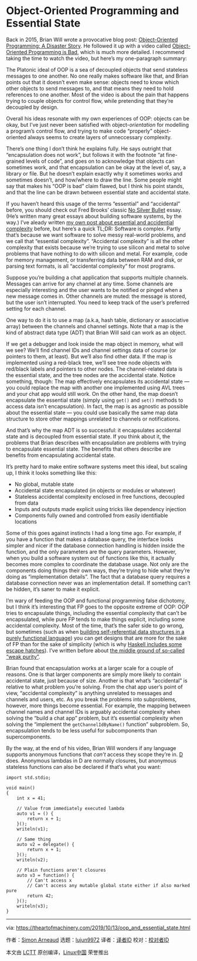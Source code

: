 [#]: collector: (lujun9972)
[#]: translator: ( )
[#]: reviewer: ( )
[#]: publisher: ( )
[#]: url: ( )
[#]: subject: (Object-Oriented Programming and Essential State)
[#]: via: (https://theartofmachinery.com/2019/10/13/oop_and_essential_state.html)
[#]: author: (Simon Arneaud https://theartofmachinery.com)

Object-Oriented Programming and Essential State
======

Back in 2015, Brian Will wrote a provocative blog post: [Object-Oriented Programming: A Disaster Story][1]. He followed it up with a video called [Object-Oriented Programming is Bad][2], which is much more detailed. I recommend taking the time to watch the video, but here’s my one-paragraph summary:

The Platonic ideal of OOP is a sea of decoupled objects that send stateless messages to one another. No one really makes software like that, and Brian points out that it doesn’t even make sense: objects need to know which other objects to send messages to, and that means they need to hold references to one another. Most of the video is about the pain that happens trying to couple objects for control flow, while pretending that they’re decoupled by design.

Overall his ideas resonate with my own experiences of OOP: objects can be okay, but I’ve just never been satisfied with object-_orientation_ for modelling a program’s control flow, and trying to make code “properly” object-oriented always seems to create layers of unneccessary complexity.

There’s one thing I don’t think he explains fully. He says outright that “encapsulation does not work”, but follows it with the footnote “at fine-grained levels of code”, and goes on to acknowledge that objects can sometimes work, and that encapsulation can be okay at the level of, say, a library or file. But he doesn’t explain exactly why it sometimes works and sometimes doesn’t, and how/where to draw the line. Some people might say that makes his “OOP is bad” claim flawed, but I think his point stands, and that the line can be drawn between essential state and accidental state.

If you haven’t heard this usage of the terms “essential” and “accidental” before, you should check out Fred Brooks’ classic [No Silver Bullet][3] essay. (He’s written many great essays about building software systems, by the way.) I’ve aleady written [my own post about essential and accidential complexity][4] before, but here’s a quick TL;DR: Software is complex. Partly that’s because we want software to solve messy real-world problems, and we call that “essential complexity”. “Accidental complexity” is all the other complexity that exists because we’re trying to use silicon and metal to solve problems that have nothing to do with silicon and metal. For example, code for memory management, or transferring data between RAM and disk, or parsing text formats, is all “accidental complexity” for most programs.

Suppose you’re building a chat application that supports multiple channels. Messages can arrive for any channel at any time. Some channels are especially interesting and the user wants to be notified or pinged when a new message comes in. Other channels are muted: the message is stored, but the user isn’t interrupted. You need to keep track of the user’s preferred setting for each channel.

One way to do it is to use a map (a.k.a, hash table, dictionary or associative array) between the channels and channel settings. Note that a map is the kind of abstract data type (ADT) that Brian Will said can work as an object.

If we get a debugger and look inside the map object in memory, what will we see? We’ll find channel IDs and channel settings data of course (or pointers to them, at least). But we’ll also find other data. If the map is implemented using a red-black tree, we’ll see tree node objects with red/black labels and pointers to other nodes. The channel-related data is the essential state, and the tree nodes are the accidental state. Notice something, though: The map effectively encapsulates its accidental state — you could replace the map with another one implemented using AVL trees and your chat app would still work. On the other hand, the map doesn’t encapsulate the essential state (simply using `get()` and `set()` methods to access data isn’t encapsulation). In fact, the map is as agnostic as possible about the essential state — you could use basically the same map data structure to store other mappings unrelated to channels or notifications.

And that’s why the map ADT is so successful: it encapsulates accidental state and is decoupled from essential state. If you think about it, the problems that Brian describes with encapsulation are problems with trying to encapsulate essential state. The benefits that others describe are benefits from encapsulating accidental state.

It’s pretty hard to make entire software systems meet this ideal, but scaling up, I think it looks something like this:

  * No global, mutable state
  * Accidental state encapsulated (in objects or modules or whatever)
  * Stateless accidental complexity enclosed in free functions, decoupled from data
  * Inputs and outputs made explicit using tricks like dependency injection
  * Components fully owned and controlled from easily identifiable locations



Some of this goes against instincts I had a long time ago. For example, if you have a function that makes a database query, the interface looks simpler and nicer if the database connection handling is hidden inside the function, and the only parameters are the query parameters. However, when you build a software system out of functions like this, it actually becomes more complex to coordinate the database usage. Not only are the components doing things their own ways, they’re trying to hide what they’re doing as “implementation details”. The fact that a database query requires a database connection never was an implementation detail. If something can’t be hidden, it’s saner to make it explicit.

I’m wary of feeding the OOP and functional programming false dichotomy, but I think it’s interesting that FP goes to the opposite extreme of OOP: OOP tries to encapsulate things, including the essential complexity that can’t be encapsulated, while pure FP tends to make things explicit, including some accidental complexity. Most of the time, that’s the safer side to go wrong, but sometimes (such as when [building self-referential data structures in a purely functional language][5]) you can get designs that are more for the sake of FP than for the sake of simplicity (which is why [Haskell includes some escape hatches][6]). I’ve written before about [the middle ground of so-called “weak purity”][7].

Brian found that encapsulation works at a larger scale for a couple of reasons. One is that larger components are simply more likely to contain accidental state, just because of size. Another is that what’s “accidental” is relative to what problem you’re solving. From the chat app user’s point of view, “accidental complexity” is anything unrelated to messages and channels and users, etc. As you break the problems into subproblems, however, more things become essential. For example, the mapping between channel names and channel IDs is arguably accidental complexity when solving the “build a chat app” problem, but it’s essential complexity when solving the “implement the `getChannelIdByName()` function” subproblem. So, encapsulation tends to be less useful for subcomponents than supercomponents.

By the way, at the end of his video, Brian Will wonders if any language supports anonymous functions that _can’t_ access they scope they’re in. [D][8] does. Anonymous lambdas in D are normally closures, but anonymous stateless functions can also be declared if that’s what you want:

```
import std.stdio;

void main()
{
    int x = 41;

    // Value from immediately executed lambda
    auto v1 = () {
        return x + 1;
    }();
    writeln(v1);

    // Same thing
    auto v2 = delegate() {
        return x + 1;
    }();
    writeln(v2);

    // Plain functions aren't closures
    auto v3 = function() {
        // Can't access x
        // Can't access any mutable global state either if also marked pure
        return 42;
    }();
    writeln(v3);
}
```

--------------------------------------------------------------------------------

via: https://theartofmachinery.com/2019/10/13/oop_and_essential_state.html

作者：[Simon Arneaud][a]
选题：[lujun9972][b]
译者：[译者ID](https://github.com/译者ID)
校对：[校对者ID](https://github.com/校对者ID)

本文由 [LCTT](https://github.com/LCTT/TranslateProject) 原创编译，[Linux中国](https://linux.cn/) 荣誉推出

[a]: https://theartofmachinery.com
[b]: https://github.com/lujun9972
[1]: https://medium.com/@brianwill/object-oriented-programming-a-personal-disaster-1b044c2383ab
[2]: https://www.youtube.com/watch?v=QM1iUe6IofM
[3]: http://www.cs.nott.ac.uk/~pszcah/G51ISS/Documents/NoSilverBullet.html
[4]: https://theartofmachinery.com/2017/06/25/compression_complexity_and_software.html
[5]: https://wiki.haskell.org/Tying_the_Knot
[6]: https://en.wikibooks.org/wiki/Haskell/Mutable_objects#The_ST_monad
[7]: https://theartofmachinery.com/2016/03/28/dirtying_pure_functions_can_be_useful.html
[8]: https://dlang.org
